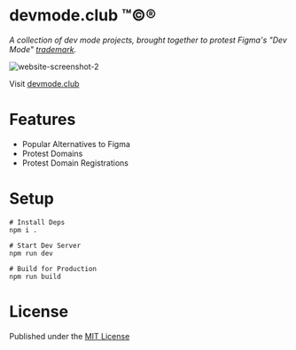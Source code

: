 # devmode.club ™©®
_A collection of dev mode projects, brought together to protest Figma's "Dev Mode" [trademark](https://tsdr.uspto.gov/#caseNumber=98045640&caseSearchType=US_APPLICATION&caseType=DEFAULT&searchType=statusSearch)._

![website-screenshot-2](https://github.com/user-attachments/assets/a7b73b0e-27b9-4cab-bf07-856cc5e58c54)

Visit [devmode.club](https://devmode.club)

# Features
- Popular Alternatives to Figma
- Protest Domains
- Protest Domain Registrations

# Setup

```
# Install Deps
npm i .

# Start Dev Server
npm run dev

# Build for Production
npm run build
```

# License
Published under the [MIT License](https://github.com/danielroe/dev-mode.dev/blob/main/LICENSE)
